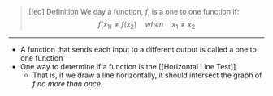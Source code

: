 > [!eq] Definition
> We day a function, $f$, is a one to one function if:
> $$f(x_{1)}\neq f(x_{2})\quad when\quad x_{1}\neq x_{2}$$

___
- A function that sends each input to a different output is called a one to one function
- One way to determine if a function is the [[Horizontal Line Test]]
	- That is, if we draw a line horizontally, it should intersect the graph of $f$ *no more than once.*  